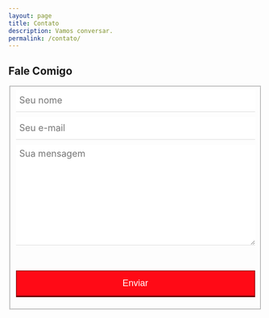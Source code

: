 ```yaml
---
layout: page
title: Contato
description: Vamos conversar.
permalink: /contato/
---
```


<style type="text/css" media="screen">
	.container {
		margin: 0px auto;
		max-width: 600px;
	}

	.contact-form input[type="text"], .contact-form input[type="email"], .contact-form textarea {
		box-sizing: border-box;
		outline: none;
		display: block;
		color: #333333;
		width: 100%;
		padding: 7px;
		border: none;
		border-bottom: 1px solid #ddd;
		margin-bottom: 10px;
		font-family: inherit;
		font-size: 1.125rem;
		height: 2.8125rem;
	}

	.contact-form textarea {
		height: 12.5rem;
	}

	.contact-form #my-form-button {
		display: block;
		padding: .875rem 2.4375rem .875rem 2.4375rem;
		color: #ffffff;
		background: #ff0a16;
		font-size: 1.125rem;
		width: 100%;
		border: 1px solid #700005;
		border-width: 1px 1px 3px;
		margin-top: 3.125rem;
		margin-bottom: .625rem;
		cursor: pointer;
		transition: all 0.3s;
		outline: none;
	}

	.contact-form #my-form-button:hover {
		background-color: rgb(130, 0, 6);
		background-image: none;
	}

</style>

<div class="container">
	<h2>Fale Comigo</h2>
	<div id="form" class="contact-form">
		<form id="my-form" action="https://formspree.io/f/mpzkgvzj" method="POST">
			<fieldset>
				<input type="hidden" name="_subject" value="Blog Felipe Toscano - Novo contato!" />
				<input type="hidden" name="_next" value="{{ site.url }}/contato/mensagem-enviada/" />
				<input type="hidden" name="_language" value="pt" />
				<!-- <label for="full-name">Nome Completo:</label> -->
    			<input type="text" name="name" placeholder="Seu nome" id="full-name" required />
				<!-- <label>Email:</label> -->
				<input type="email" name="email" placeholder="Seu e-mail" required />
				<!-- <label>Mensagem:</label> -->
				<textarea onkeyup="adjust_textarea(this)" placeholder="Sua mensagem" name="message" required></textarea>
				<button id="my-form-button" type="submit">Enviar</button>
				<p id="my-form-status"></p>
			</fieldset>
		</form>
	</div>
</div>

<script src="https://unpkg.com/jquery"></script>
<script type="text/javascript">
	$(document).ready(function() {
		$('#my-form').on('submit', function(e) {
			e.preventDefault();
			var status = document.getElementById("my-form-status");
      		var data = new FormData(e.target);
			$.post(e.target.action, data, function(res) {
  				status.innerHTML = "Obrigado por se inscrever!";
        		$('#my-form').trigger("reset");
			}).fail(function() {
    			status.innerHTML = "Ups! Ocorreu um problema ao enviar seu formulário."
  			});
		});
  	});
</script>


<!-- Place this script at the end of the body tag -->
<script type="text/javascript">
    var form = document.getElementById("my-form");

    async function handleSubmit(event) {
      event.preventDefault();
      var status = document.getElementById("my-form-status");
      var data = new FormData(event.target);
      fetch(event.target.action, {
        method: form.method,
        body: data,
        headers: {
            'Accept': 'application/json'
        }
      }).then(response => {
        status.innerHTML = "Obrigado por se inscrever!";
        form.reset()
      }).catch(error => {
        status.innerHTML = "Ups! Ocorreu um problema ao enviar seu formulário."
      });
    }

    form.addEventListener("submit", handleSubmit)

	function adjust_textarea(h) {
		h.style.height = "200px";
		h.style.height = (h.scrollHeight) + "px";
	}
</script>

<!--
<div class="container">
	<h2>Fale Comigo</h2>
	<div id="form" class="contact-form">
		<form accept-charset="UTF-8" method="POST" action="https://formspree.io/{{ site.email }}"
			v-on:submit.prevent="validateBeforeSubmit" ref="contact">
			<fieldset>
				<input type="hidden" name="_subject" value="Novo contato!" />
				<input type="hidden" name="_next" value="{{ site.url }}/contato/mensagem-enviada/" />
				<input type="hidden" name="_language" value="pt" />
				<input type="text" name="nome" placeholder="Seu nome" v-validate="'required'"
					:class="{ 'has-error': errors.has('nome') }">
				<span v-if="errors.has('nome')" v-cloak>${ errors.first('nome') }</span>
				<input type="text" name="email" placeholder="Seu e-mail" v-validate="'required|email'"
					:class="{ 'has-error': errors.has('email') }">
				<span v-if="errors.has('email')" v-cloak>${ errors.first('email') }</span>
				<textarea name="mensagem" onkeyup="adjust_textarea(this)" placeholder="Sua mensagem"
					v-validate="'required'" :class="{ 'has-error': errors.has('mensagem') }"></textarea>
				<span v-if="errors.has('mensagem')" v-cloak>${ errors.first('mensagem') }</span>
				<button type="submit">Enviar</button>
			</fieldset>
		</form>
	</div>
</div>

<script type="text/javascript">
	function adjust_textarea(h) {
		h.style.height = "200px";
		h.style.height = (h.scrollHeight) + "px";
	}
</script>

<script src="https://unpkg.com/vue@2.6.14/dist/vue.js"></script>
<script src="https://unpkg.com/vee-validate@next"></script>
<script type="text/javascript">
	Vue.use(VeeValidate);

	const dictionary = {
		pt: {
			custom: {
				nome: {
					required: 'Por favor, insira seu nome'
				},
				email: {
					required: 'Por favor, insira seu e-mail',
					email: 'O e-mail deve ser válido'
				},
				mensagem: {
					required: 'Por favor, insira sua mensagem'
				}
			}
		}
	};

	VeeValidate.Validator.updateDictionary(dictionary);
	VeeValidate.Validator.setLocale('pt');

	new Vue({
		el: '#form',
		delimiters: ['${', '}'],
		methods: {
			validateBeforeSubmit: function () {
				this.$validator.validateAll();
				if (!this.errors.any()) {
					this.$refs.contact.submit();
				}
			}
		}
	});
</script>
-->
